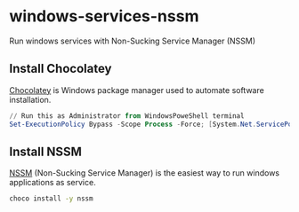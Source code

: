 # windows-services-nssm
Run windows services with Non-Sucking Service Manager (NSSM)

## Install Chocolatey
[Chocolatey](https://chocolatey.org) is Windows package manager used to automate software installation.
```powershell
// Run this as Administrator from WindowsPoweShell terminal
Set-ExecutionPolicy Bypass -Scope Process -Force; [System.Net.ServicePointManager]::SecurityProtocol = [System.Net.ServicePointManager]::SecurityProtocol -bor 3072; iex ((New-Object System.Net.WebClient).DownloadString('https://chocolatey.org/install.ps1'))
```

## Install NSSM
[NSSM](https://nssm.cc) (Non-Sucking Service Manager) is the easiest way to run windows applications as service.
```cmd
choco install -y nssm
```
